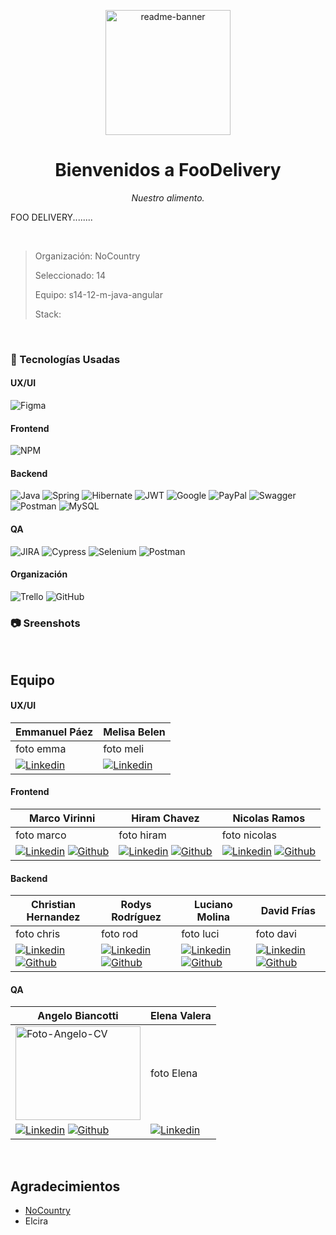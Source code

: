 <p align="center">
<img src="https://i.ibb.co/F5fjXVw/readme-banner.png" alt="readme-banner" border="0" height="200px">
</p>
<h1 align="center">
Bienvenidos a FooDelivery
</h1>
<p align="center">
<i>Nuestro alimento.</i>
</p>

FOO DELIVERY........

<br/>

> Organización: NoCountry
>
> Seleccionado: 14
>
> Equipo: s14-12-m-java-angular
>
> Stack: 



<br/>

### 🔧 Tecnologías Usadas

#### UX/UI

![Figma](https://img.shields.io/badge/Figma-F24E1E?style=for-the-badge&logo=figma&logoColor=white)

#### Frontend
![NPM](https://img.shields.io/badge/npm-CB3837?style=for-the-badge&logo=npm&logoColor=white) 


#### Backend
![Java](https://img.shields.io/badge/java-%23ED8B00.svg?style=for-the-badge&logo=openjdk&logoColor=white)
![Spring](https://img.shields.io/badge/spring-%236DB33F.svg?style=for-the-badge&logo=spring&logoColor=white)
![Hibernate](https://img.shields.io/badge/Hibernate-59666C?style=for-the-badge&logo=Hibernate&logoColor=white)
![JWT](https://img.shields.io/badge/JWT-black?style=for-the-badge&logo=JSON%20web%20tokens)
![Google](https://img.shields.io/badge/google-4285F4?style=for-the-badge&logo=google&logoColor=white)
![PayPal](https://img.shields.io/badge/PayPal-00457C?style=for-the-badge&logo=paypal&logoColor=white)
![Swagger](https://img.shields.io/badge/-Swagger-%23Clojure?style=for-the-badge&logo=swagger&logoColor=white)
![Postman](https://img.shields.io/badge/Postman-FF6C37?style=for-the-badge&logo=postman&logoColor=white)
![MySQL](https://img.shields.io/badge/mysql-%2300f.svg?style=for-the-badge&logo=mysql&logoColor=white)

#### QA

![JIRA](https://img.shields.io/badge/Jira-0052CC?style=for-the-badge&logo=Jira&logoColor=white) ![Cypress](https://img.shields.io/badge/Cypress-17202C?style=for-the-badge&logo=cypress&logoColor=white) ![Selenium](https://img.shields.io/badge/Selenium-43B02A?style=for-the-badge&logo=Selenium&logoColor=white) ![Postman](https://img.shields.io/badge/Postman-FF6C37?style=for-the-badge&logo=Postman&logoColor=white)

#### Organización

![Trello](https://img.shields.io/badge/Trello-0052CC?style=for-the-badge&logo=trello&logoColor=white) 
![GitHub](https://img.shields.io/badge/github-%23121011.svg?style=for-the-badge&logo=github&logoColor=white)
<br/>

### 📷 Sreenshots

<br/>

<!-- ### 📁 Organizacion de Carpetas


<br/> -->

## Equipo 
#### UX/UI

| Emmanuel Páez | Melisa Belen 
| ------------ | ------------ |
| foto emma | foto meli
| [![Linkedin](    https://img.shields.io/badge/LinkedIn-0077B5?style=for-the-badge&logo=linkedin&logoColor=white)](https://www.linkedin.com/in/emmanuel-páez-620692215)    |   [![Linkedin](    https://img.shields.io/badge/LinkedIn-0077B5?style=for-the-badge&logo=linkedin&logoColor=white)](https://www.linkedin.com/in/melisa-belen-diaz-nieto/) 

#### Frontend
| Marco Virinni | Hiram Chavez | Nicolas Ramos |
| ------------ | ------------ | ------------ |
| foto marco | foto hiram | foto nicolas|
| [![Linkedin](    https://img.shields.io/badge/LinkedIn-0077B5?style=for-the-badge&logo=linkedin&logoColor=white)](https://www.linkedin.com/in/marco-virinni/) [![Github](https://img.shields.io/badge/GitHub-100000?style=for-the-badge&logo=github&logoColor=white)](https://github.com/alanapolitana)    |   [![Linkedin](    https://img.shields.io/badge/LinkedIn-0077B5?style=for-the-badge&logo=linkedin&logoColor=white)](https://www.linkedin.com/in/hiram-chavez-24126831/) [![Github](https://img.shields.io/badge/GitHub-100000?style=for-the-badge&logo=github&logoColor=white)](https://github.com/JustLearningMX)    |   [![Linkedin](    https://img.shields.io/badge/LinkedIn-0077B5?style=for-the-badge&logo=linkedin&logoColor=white)](https://www.linkedin.com/in/dario-nicolas-ramos) [![Github](https://img.shields.io/badge/GitHub-100000?style=for-the-badge&logo=github&logoColor=white)](https://github.com/nicoramo2s)

#### Backend

| Christian Hernandez | Rodys Rodríguez | Luciano Molina | David Frías |
| ------------ | ------------ | ------------ | ------------ |
| foto chris | foto rod | foto luci| foto davi|
| [![Linkedin](    https://img.shields.io/badge/LinkedIn-0077B5?style=for-the-badge&logo=linkedin&logoColor=white)](https://www.linkedin.com/in/christianhernandezalt/) [![Github](https://img.shields.io/badge/GitHub-100000?style=for-the-badge&logo=github&logoColor=white)](https://github.com/ChristianHedz)    |   [![Linkedin](    https://img.shields.io/badge/LinkedIn-0077B5?style=for-the-badge&logo=linkedin&logoColor=white)](https://www.linkedin.com/in/rodys-rodriguez?) [![Github](https://img.shields.io/badge/GitHub-100000?style=for-the-badge&logo=github&logoColor=white)](http://github.com/rodys2003)    |   [![Linkedin](    https://img.shields.io/badge/LinkedIn-0077B5?style=for-the-badge&logo=linkedin&logoColor=white)](https://www.linkedin.com/in/luciano-molina-/) [![Github](https://img.shields.io/badge/GitHub-100000?style=for-the-badge&logo=github&logoColor=white)](https://github.com/Luciano-A1)    |   [![Linkedin](    https://img.shields.io/badge/LinkedIn-0077B5?style=for-the-badge&logo=linkedin&logoColor=white)](http://www.linkedin.com/in/david-frias-ruiz) [![Github](https://img.shields.io/badge/GitHub-100000?style=for-the-badge&logo=github&logoColor=white)](https://github.com/Adavidfr)


#### QA
| Angelo Biancotti | Elena Valera | 
| ------------ | ------------ | 
| <img src="https://i.ibb.co/q5BHtkk/Foto-Angelo-CV.jpg" alt="Foto-Angelo-CV" border="0" width="200px" height="150px"> |foto Elena
| [![Linkedin](    https://img.shields.io/badge/LinkedIn-0077B5?style=for-the-badge&logo=linkedin&logoColor=white)](https://www.linkedin.com/in/angelobiancotti/) [![Github](https://img.shields.io/badge/GitHub-100000?style=for-the-badge&logo=github&logoColor=white)](https://github.com/AngeloBiancotti)   |   [![Linkedin](    https://img.shields.io/badge/LinkedIn-0077B5?style=for-the-badge&logo=linkedin&logoColor=white)]()

<br/>

## Agradecimientos

- [NoCountry](https://www.nocountry.tech/)
- Elcira 
